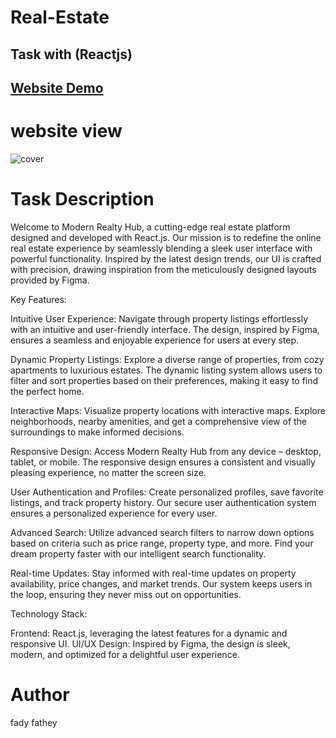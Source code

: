 # Real-Estate 

## Task with (Reactjs)  

## [Website Demo](https://real-estate-xi-one.vercel.app/)
# website view
![cover](https://github.com/FadyFathey/Future-Software-Car-Task/assets/117510974/e1a1ffc8-7eaa-4fd1-bf64-f65e4672a3ed)
# Task Description
Welcome to Modern Realty Hub, a cutting-edge real estate platform designed and developed with React.js. Our mission is to redefine the online real estate experience by seamlessly blending a sleek user interface with powerful functionality. Inspired by the latest design trends, our UI is crafted with precision, drawing inspiration from the meticulously designed layouts provided by Figma.

Key Features:

Intuitive User Experience: Navigate through property listings effortlessly with an intuitive and user-friendly interface. The design, inspired by Figma, ensures a seamless and enjoyable experience for users at every step.

Dynamic Property Listings: Explore a diverse range of properties, from cozy apartments to luxurious estates. The dynamic listing system allows users to filter and sort properties based on their preferences, making it easy to find the perfect home.

Interactive Maps: Visualize property locations with interactive maps. Explore neighborhoods, nearby amenities, and get a comprehensive view of the surroundings to make informed decisions.

Responsive Design: Access Modern Realty Hub from any device – desktop, tablet, or mobile. The responsive design ensures a consistent and visually pleasing experience, no matter the screen size.

User Authentication and Profiles: Create personalized profiles, save favorite listings, and track property history. Our secure user authentication system ensures a personalized experience for every user.

Advanced Search: Utilize advanced search filters to narrow down options based on criteria such as price range, property type, and more. Find your dream property faster with our intelligent search functionality.

Real-time Updates: Stay informed with real-time updates on property availability, price changes, and market trends. Our system keeps users in the loop, ensuring they never miss out on opportunities.

Technology Stack:

Frontend: React.js, leveraging the latest features for a dynamic and responsive UI.
UI/UX Design: Inspired by Figma, the design is sleek, modern, and optimized for a delightful user experience.
# Author
fady fathey

